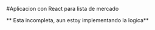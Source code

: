 #Aplicacion con React para lista de mercado

** Esta incompleta, aun estoy implementando la logica**
